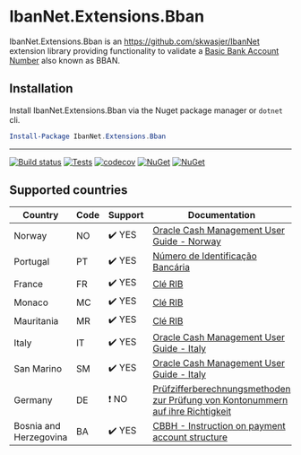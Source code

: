 # IbanNet.Extensions.Bban

IbanNet.Extensions.Bban is an https://github.com/skwasjer/IbanNet extension library providing functionality to validate a [Basic Bank Account Number](https://en.wikipedia.org/wiki/International_Bank_Account_Number#Basic_Bank_Account_Number) also known as BBAN.

## Installation

Install IbanNet.Extensions.Bban via the Nuget package manager or `dotnet` cli.

```powershell
Install-Package IbanNet.Extensions.Bban
```
---

[![Build status](https://ci.appveyor.com/api/projects/status/TODO/branch/master?svg=true)](https://ci.appveyor.com/project/skwasjer/ibannet-extensions-bban)
[![Tests](https://img.shields.io/appveyor/tests/skwasjer/IbanNet.Extensions.Bban/master.svg)](https://ci.appveyor.com/project/skwasjer/ibannet-extensions-bban/build/tests)
[![codecov](https://codecov.io/gh/skwasjer/IbanNet.Extensions.Bban/branch/master/graph/badge.svg)](https://codecov.io/gh/skwasjer/IbanNet.Extensions.Bban)
[![NuGet](https://img.shields.io/nuget/v/IbanNet.Extensions.Bban.svg)](https://www.nuget.org/packages/IbanNet.Extensions.Bban/) [![NuGet](https://img.shields.io/nuget/dt/IbanNet.Extensions.Bban.svg)](https://www.nuget.org/packages/IbanNet.Extensions.Bban/)

## Supported countries

Country                | Code | Support                     | Documentation 
---------------------- | ---- | --------------------------- | -------------
Norway                 |  NO  | :heavy_check_mark: YES      | [Oracle Cash Management User Guide - Norway](https://docs.oracle.com/cd/E18727_01/doc.121/e13483/T359831T498954.htm#T498969)
Portugal               |  PT  | :heavy_check_mark: YES      | [Número de Identificação Bancária](https://pt.wikipedia.org/wiki/N%C3%BAmero_de_Identifica%C3%A7%C3%A3o_Banc%C3%A1ria)
France                 |  FR  | :heavy_check_mark: YES      | [Clé RIB](https://fr.wikipedia.org/wiki/Cl%C3%A9_RIB)
Monaco                 |  MC  | :heavy_check_mark: YES      | [Clé RIB](https://fr.wikipedia.org/wiki/Cl%C3%A9_RIB)
Mauritania             |  MR  | :heavy_check_mark: YES      | [Clé RIB](https://fr.wikipedia.org/wiki/Cl%C3%A9_RIB)
Italy                 |  IT  | :heavy_check_mark: YES       | [Oracle Cash Management User Guide - Italy](https://docs.oracle.com/cd/E18727_01/doc.121/e13483/T359831T498954.htm#T498993)
San Marino             |  SM  | :heavy_check_mark: YES      | [Oracle Cash Management User Guide - Italy](https://docs.oracle.com/cd/E18727_01/doc.121/e13483/T359831T498954.htm#T498993)
Germany                |  DE  | :heavy_exclamation_mark: NO | [Prüfzifferberechnungsmethoden zur Prüfung von Kontonummern auf ihre Richtigkeit](https://www.bundesbank.de/resource/blob/603320/16a80c739bbbae592ca575905975c2d0/mL/pruefzifferberechnungsmethoden-data.pdf)
Bosnia and Herzegovina |  BA  | :heavy_check_mark: YES      | [CBBH - Instruction on payment account structure](https://www.cbbh.ba/Content/Read/53?lang=en)